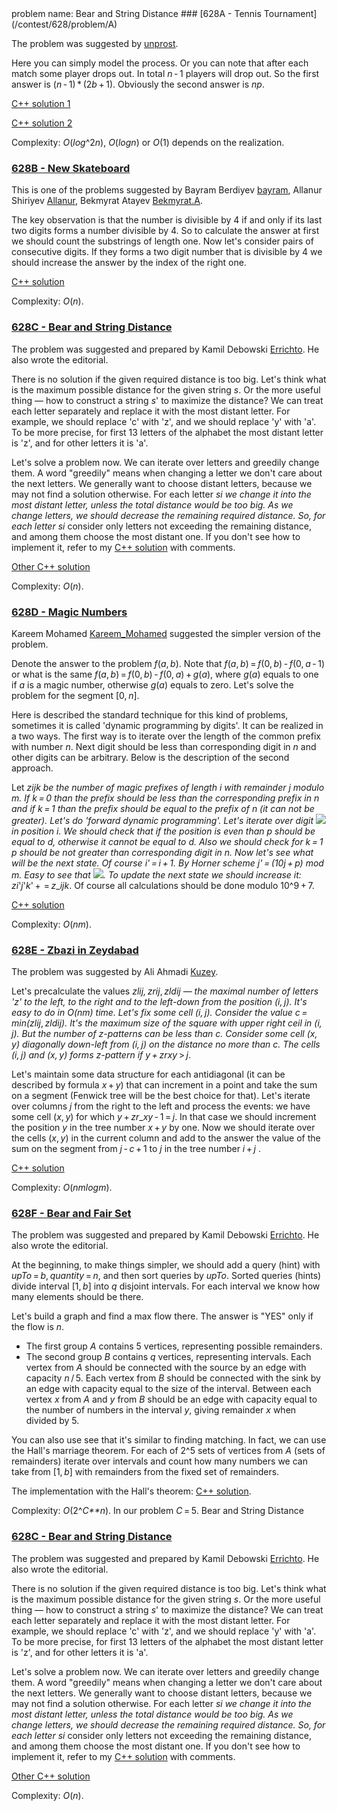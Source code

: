 <TARGET>
problem name: Bear and String Distance
</TARGET>
<EDITORIAL>
### [628A - Tennis Tournament](/contest/628/problem/A)

The problem was suggested by [unprost](/profile/unprost).

Here you can simply model the process. Or you can note that after each match some player drops out. In total *n* - 1 players will drop out. So the first answer is (*n* - 1) * (2*b* + 1). Obviously the second answer is *np*.

[С++ solution 1](http://pastebin.com/CtMJn1LQ)

[С++ solution 2](http://pastebin.com/mjGjntyf)

Complexity: *O*(*log*^2*n*), *O*(*logn*) or *O*(1) depends on the realization.

### [628B - New Skateboard](/contest/628/problem/B)

This is one of the problems suggested by Bayram Berdiyev [bayram](/profile/bayram), Allanur Shiriyev [Allanur](/profile/Allanur), Bekmyrat Atayev [Bekmyrat.A](/profile/Bekmyrat.A).

The key observation is that the number is divisible by 4 if and only if its last two digits forms a number divisible by 4. So to calculate the answer at first we should count the substrings of length one. Now let's consider pairs of consecutive digits. If they forms a two digit number that is divisible by 4 we should increase the answer by the index of the right one.

[C++ solution](http://pastebin.com/A52tnf1z)

Complexity: *O*(*n*).

### [628C - Bear and String Distance](/contest/628/problem/C)

The problem was suggested and prepared by Kamil Debowski [Errichto](/profile/Errichto). He also wrote the editorial.

There is no solution if the given required distance is too big. Let's think what is the maximum possible distance for the given string *s*. Or the more useful thing — how to construct a string *s*' to maximize the distance? We can treat each letter separately and replace it with the most distant letter. For example, we should replace 'c' with 'z', and we should replace 'y' with 'a'. To be more precise, for first 13 letters of the alphabet the most distant letter is 'z', and for other letters it is 'a'.

Let's solve a problem now. We can iterate over letters and greedily change them. A word "greedily" means when changing a letter we don't care about the next letters. We generally want to choose distant letters, because we may not find a solution otherwise. For each letter *s*_*i* we change it into the most distant letter, unless the total distance would be too big. As we change letters, we should decrease the remaining required distance. So, for each letter *s*_*i* consider only letters not exceeding the remaining distance, and among them choose the most distant one. If you don't see how to implement it, refer to my [C++ solution](http://ideone.com/dpujmA) with comments.

[Other C++ solution](http://pastebin.com/UGxuhEbN)

Complexity: *O*(*n*).

### [628D - Magic Numbers](/contest/628/problem/D)

Kareem Mohamed [Kareem_Mohamed](/profile/Kareem_Mohamed) suggested the simpler version of the problem.

Denote the answer to the problem *f*(*a*, *b*). Note that *f*(*a*, *b*) = *f*(0, *b*) - *f*(0, *a* - 1) or what is the same *f*(*a*, *b*) = *f*(0, *b*) - *f*(0, *a*) + *g*(*a*), where *g*(*a*) equals to one if *a* is a magic number, otherwise *g*(*a*) equals to zero. Let's solve the problem for the segment [0, *n*].

Here is described the standard technique for this kind of problems, sometimes it is called 'dynamic programming by digits'. It can be realized in a two ways. The first way is to iterate over the length of the common prefix with number *n*. Next digit should be less than corresponding digit in *n* and other digits can be arbitrary. Below is the description of the second approach.

Let *z*_*ijk* be the number of magic prefixes of length *i* with remainder *j* modulo *m*. If *k* = 0 than the prefix should be less than the corresponding prefix in *n* and if *k* = 1 than the prefix should be equal to the prefix of *n* (it can not be greater). Let's do 'forward dynamic programming'. Let's iterate over digit ![](https://espresso.codeforces.com/a136e3c021751d85a1dbfa577e21506dccc69ad4.png) in position *i*. We should check that if the position is even than *p* should be equal to *d*, otherwise it cannot be equal to *d*. Also we should check for *k* = 1 *p* should be not greater than corresponding digit in *n*. Now let's see what will be the next state. Of course *i*' = *i* + 1. By Horner scheme *j*' = (10*j* + *p*) *mod* *m*. Easy to see that ![](https://espresso.codeforces.com/06406b6083fa7d054bd1253ff17e345be14e89d9.png). To update the next state we should increase it: *z*_*i*'*j*'*k*' +  = *z*_*ijk*. Of course all calculations should be done modulo 10^9 + 7.

[C++ solution](http://pastebin.com/YLmbrNMq)

Complexity: *O*(*nm*).

### [628E - Zbazi in Zeydabad](/contest/628/problem/E)

The problem was suggested by Ali Ahmadi [Kuzey](/profile/Kuzey).

Let's precalculate the values *zl*_*ij*, *zr*_*ij*, *zld*_*ij* — the maximal number of letters 'z' to the left, to the right and to the left-down from the position (*i*, *j*). It's easy to do in *O*(*nm*) time. Let's fix some cell (*i*, *j*). Consider the value *c* = *min*(*zl*_*ij*, *zld*_*ij*). It's the maximum size of the square with upper right ceil in (*i*, *j*). But the number of z-patterns can be less than *c*. Consider some cell (*x*, *y*) diagonally down-left from (*i*, *j*) on the distance no more than *c*. The cells (*i*, *j*) and (*x*, *y*) forms z-pattern if *y* + *zr*_*xy* > *j*.

Let's maintain some data structure for each antidiagonal (it can be described by formula *x* + *y*) that can increment in a point and take the sum on a segment (Fenwick tree will be the best choice for that). Let's iterate over columns *j* from the right to the left and process the events: we have some cell (*x*, *y*) for which *y* + *zr*_*xy* - 1 = *j*. In that case we should increment the position *y* in the tree number *x* + *y* by one. Now we should iterate over the cells (*x*, *y*) in the current column and add to the answer the value of the sum on the segment from *j* - *c* + 1 to *j* in the tree number *i* + *j* .

[С++ solution](http://pastebin.com/uxu6s5WD)

Complexity: *O*(*nmlogm*).

### [628F - Bear and Fair Set](/contest/628/problem/F)

The problem was suggested and prepared by Kamil Debowski [Errichto](/profile/Errichto). He also wrote the editorial.

At the beginning, to make things simpler, we should add a query (hint) with *upTo* = *b*, *quantity* = *n*, and then sort queries by *upTo*. Sorted queries (hints) divide interval [1, *b*] into *q* disjoint intervals. For each interval we know how many elements should be there.

Let's build a graph and find a max flow there. The answer is "YES" only if the flow is *n*.

  - The first group *A* contains 5 vertices, representing possible remainders.
 - The second group *B* contains *q* vertices, representing intervals.
 Each vertex from *A* should be connected with the source by an edge with capacity *n* / 5. Each vertex from *B* should be connected with the sink by an edge with capacity equal to the size of the interval. Between each vertex *x* from *A* and *y* from *B* should be an edge with capacity equal to the number of numbers in the interval *y*, giving remainder *x* when divided by 5.

You can also use see that it's similar to finding matching. In fact, we can use the Hall's marriage theorem. For each of 2^5 sets of vertices from *A* (sets of remainders) iterate over intervals and count how many numbers we can take from [1, *b*] with remainders from the fixed set of remainders.

The implementation with the Hall's theorem: [C++ solution](http://ideone.com/IVZ3Ts).

Complexity: *O*(2^*C**n*). In our problem *C* = 5.
</EDITORIAL>
<ANSWER>
<NAME>
Bear and String Distance
</NAME>
<TUTORIAL>
### [628C - Bear and String Distance](/contest/628/problem/C)

The problem was suggested and prepared by Kamil Debowski [Errichto](/profile/Errichto). He also wrote the editorial.

There is no solution if the given required distance is too big. Let's think what is the maximum possible distance for the given string *s*. Or the more useful thing — how to construct a string *s*' to maximize the distance? We can treat each letter separately and replace it with the most distant letter. For example, we should replace 'c' with 'z', and we should replace 'y' with 'a'. To be more precise, for first 13 letters of the alphabet the most distant letter is 'z', and for other letters it is 'a'.

Let's solve a problem now. We can iterate over letters and greedily change them. A word "greedily" means when changing a letter we don't care about the next letters. We generally want to choose distant letters, because we may not find a solution otherwise. For each letter *s*_*i* we change it into the most distant letter, unless the total distance would be too big. As we change letters, we should decrease the remaining required distance. So, for each letter *s*_*i* consider only letters not exceeding the remaining distance, and among them choose the most distant one. If you don't see how to implement it, refer to my [C++ solution](http://ideone.com/dpujmA) with comments.

[Other C++ solution](http://pastebin.com/UGxuhEbN)

Complexity: *O*(*n*).
</TUTORIAL>
</ANSWER>